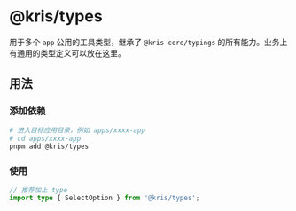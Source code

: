 # @kris/types

用于多个 `app` 公用的工具类型，继承了 `@kris-core/typings` 的所有能力。业务上有通用的类型定义可以放在这里。

## 用法

### 添加依赖

```bash
# 进入目标应用目录，例如 apps/xxxx-app
# cd apps/xxxx-app
pnpm add @kris/types
```

### 使用

```ts
// 推荐加上 type
import type { SelectOption } from '@kris/types';
```
